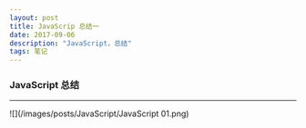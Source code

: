 ```yaml
---
layout: post
title: JavaScrip 总结一
date: 2017-09-06
description: "JavaScript，总结"
tags: 笔记   
---
```


### JavaScript 总结
----------------------------------------------------------------------------------------------------------------------------------------------------------------------------------------------------------------------------------------------------------------------------------------
![](/images/posts/JavaScript/JavaScript 01.png)

